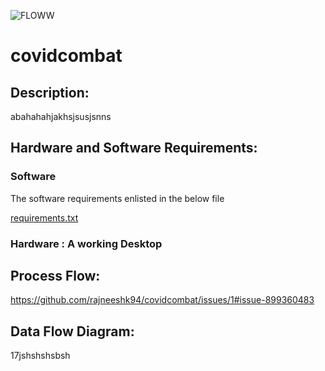 ![FLOWW](https://user-images.githubusercontent.com/58133068/119310978-21993a00-bc8e-11eb-880a-47001f9cc7a9.png)
# covidcombat
## Description: 
abahahahjakhsjsusjsnns
## Hardware and Software Requirements: 
### Software
The software requirements enlisted in the below file

[requirements.txt](https://github.com/rajneeshk94/covidcombat/blob/main/covidcombat/requirements.txt)

### Hardware : A working Desktop

## Process Flow:
https://github.com/rajneeshk94/covidcombat/issues/1#issue-899360483

## Data Flow Diagram:
17jshshshsbsh
